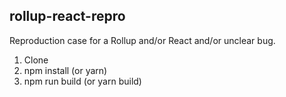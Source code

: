 ## rollup-react-repro

Reproduction case for a Rollup and/or React and/or unclear bug.

1. Clone
2. npm install (or yarn)
3. npm run build (or yarn build)
